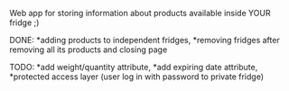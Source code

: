 Web app for storing information about products available inside YOUR fridge ;)

DONE:
*adding products to independent fridges,
*removing fridges after removing all its products and closing page

TODO:
*add weight/quantity attribute,
*add expiring date attribute,
*protected access layer (user log in with password to private fridge)
